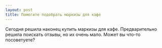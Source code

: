 ```yaml
---
layout: post 
title: Помогите подобрать маркизы для кафе 
--- 
```

Сегодня решила наконец купить маркизы для кафе. Предварительно решила поискать отзывы, но их очень мало. Может вы что-то посоветуете?